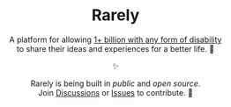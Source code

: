 <h1 align="center">Rarely</h1>
<p align="center">A platform for allowing <a aria-label="world health organization's information about disability" href="https://www.who.int/health-topics/disability">1+ billion with any form of disability</a><br>to share their ideas and experiences for a better life. 🌱</p>
<p align="center">✨</a>
<p align="center">
  Rarely is being built in <i>public</i> and <i>open source</i>.<br>
  Join <a aria-label="GitHub Discussions" href="https://github.com/rarely-org/rarely/discussions">Discussions</a> or <a aria-label="GitHub Issues" href="https://github.com/rarely-org/rarely/issues">Issues</a> to contribute. 💖
</a>
